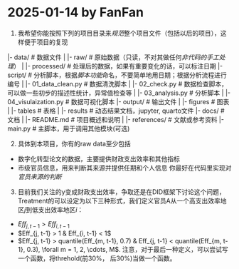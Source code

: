 # 2025-01-14 by FanFan

1. 我希望你能按照下列的项目目录来*规范*整个项目文件（包括以后的项目），这样便于项目的复现

|- data/                                # 数据文件
|    |- raw/                            # 原始数据（只读，不对其做任何*非代码的手工处理*）
|    |- processed/                      # 处理后的数据，如果有重要变化的话，可以标注日期
|- script/                              # 分析脚本，根据*脚本功能*命名，不要简单地用日期；根据分析流程进行编号
|    |-  01_data_clean.py               # 数据清洗脚本
|    |-  02_check.py                    # 数据检查脚本，可以做一些初步的描述性统计，异常值检查等
|    |-  03_analysis.py                 # 分析脚本
|    |-  04_visulaization.py            # 数据可视化脚本
|- output/                              # 输出文件
|    |- figures                         # 图表
|    |- tables                          # 表格
|    |- results                         # 动态结果文档，jupyter, quarto文件
|- docs/                                # 文档
|    |- README.md                       # 项目概述和说明
|    |- references/                     # 文献或参考资料
|- main.py                              # 主脚本，用于调用其他模块(可选)


2. 具体到本项目，你有的raw data至少包括
- 数字化转型论文的数据，主要提供财政支出效率和其他指标
- 市级官员信息，用来判断其来源并提供任期和个人信息
你最好在代码里实现对*官员来源的判断*

3. 目前我们关注的y变成财政支出效率，争取还是在DID框架下讨论这个问题，Treatment的可以设定为以下三种形式，我们定义官员A从一个高支出效率地区$j$到低支出效率地区$i$：
- $Eff_{j, t-1} > Eff_{i, t-1}$
- $Eff_{j, t-1} > 1 & Eff_{i, t-1} < 1$
- $Eff_{j, t-1} > quantile(Eff_{m, t-1}, 0.7) & Eff_{j, t-1} < quantile(Eff_{m, t-1}, 0.3), \forall m = 1, 2, \cdots, M$.
注意，对于最后一种定义，可以尝试写一个函数，将threhold(前30%， 后30%)当做一个函数。


